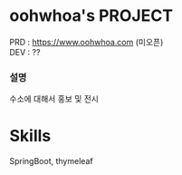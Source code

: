 # oohwhoa's PROJECT
PRD : https://www.oohwhoa.com (미오픈) <br>
DEV : ??
### 설명
수소에 대해서 홍보 및 전시

# Skills
SpringBoot, thymeleaf
